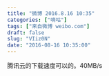 ```yaml
---
title: "微博 2016.8.16 10:35"
categories: ["嘀咕"]
tags: ["来自微博 weibo.com"]
draft: false
slug: "VIiz0N"
date: "2016-08-16 10:35:00"
---
```


<p>腾讯云的下载速度可以的。40MB/s ​​​​</p>

